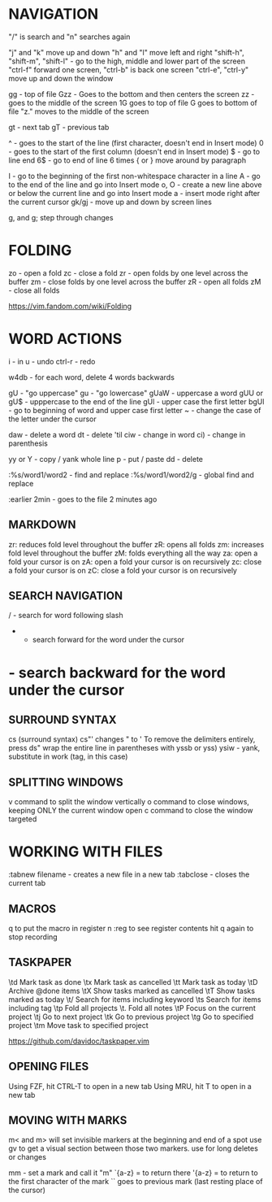 # NAVIGATION
"/" is search and "n" searches again

"j" and "k" move up and down
"h" and "l" move left and right
"shift-h", "shift-m", "shift-l" - go to the high, middle and lower part of the screen
"ctrl-f" forward one screen, "ctrl-b" is back one screen
"ctrl-e", "ctrl-y" move up and down the window

gg - top of file
Gzz - Goes to the bottom and then centers the screen
zz - goes to the middle of the screen
1G goes to top of file
G goes to bottom of file
"z." moves to the middle of the screen

gt - next tab
gT - previous tab

^ - goes to the start of the line (first character, doesn't end in Insert mode)
0 - goes to the start of the first column (doesn't end in Insert mode)
$  - go to line end
6$ - go to end of line 6 times
{ or } move around by paragraph

I - go to the beginning of the first non-whitespace character in a line
A - go to the end of the line and go into Insert mode
o, O - create a new line above or below the current line and go into Insert mode
a - insert mode right after the current cursor
gk/gj - move up and down by screen lines

g, and g; step through changes


# FOLDING
zo - open a fold
zc - close a fold
zr - open folds by one level across the buffer
zm - close folds by one level across the buffer
zR - open all folds
zM - close all folds

https://vim.fandom.com/wiki/Folding


# WORD ACTIONS
i - in
u - undo
ctrl-r - redo

w4db - for each word, delete 4 words backwards

gU - "go uppercase"
gu - "go lowercase"
gUaW - uppercase a word
gUU or gU$  - upppercase to the end of the line
gUl - upper case the first letter
bgUl - go to beginning of word and upper case first letter
~  - change the case of the letter under the cursor


daw - delete a word
dt  - delete 'til
ciw - change in word
ci) - change in parenthesis

yy or Y - copy / yank whole line
p  - put / paste
dd - delete

:%s/word1/word2  - find and replace
:%s/word1/word2/g - global find and replace

:earlier 2min  - goes to the file 2 minutes ago


## MARKDOWN
zr: reduces fold level throughout the buffer
zR: opens all folds
zm: increases fold level throughout the buffer
zM: folds everything all the way
za: open a fold your cursor is on
zA: open a fold your cursor is on recursively
zc: close a fold your cursor is on
zC: close a fold your cursor is on recursively


## SEARCH NAVIGATION
/ - search for word following slash
* - search forward for the word under the cursor
# - search backward for the word under the cursor


## SURROUND SYNTAX
cs (surround syntax)
cs"' changes " to '
To remove the delimiters entirely, press ds"
wrap the entire line in parentheses with yssb or yss)
ysiw<tag> - yank, substitute in work (tag, in this case)


## SPLITTING WINDOWS
<C-w>v command to split the window vertically
<C-w>o command to close windows, keeping ONLY the current window open
<C-w>c command to close the window targeted


# WORKING WITH FILES
:tabnew filename - creates a new file in a new tab
:tabclose  - closes the current tab

## MACROS
q<n> to put the macro in register n
:reg to see register contents
hit q again to stop recording

## TASKPAPER 
\td     Mark task as done
\tx     Mark task as cancelled
\tt     Mark task as today
\tD     Archive @done items
\tX     Show tasks marked as cancelled
\tT     Show tasks marked as today
\t/     Search for items including keyword
\ts     Search for items including tag
\tp     Fold all projects
\t.     Fold all notes
\tP     Focus on the current project
\tj     Go to next project
\tk     Go to previous project
\tg     Go to specified project
\tm     Move task to specified project

https://github.com/davidoc/taskpaper.vim

## OPENING FILES
Using FZF, hit CTRL-T to open in a new tab
Using MRU, hit T to open in a new tab

## MOVING WITH MARKS
m< and m> will set invisible markers at the beginning and end of a spot
use gv to get a visual section between those two markers. use for long deletes or changes

mm  - set a mark and call it "m"
`{a-z} = to return there
'{a-z} = to return to the first character of the mark
`` goes to previous mark (last resting place of the cursor)

